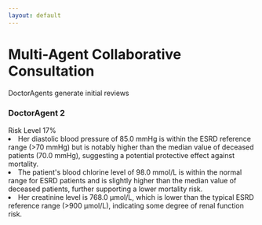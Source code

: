 ```yaml
---
layout: default
---
```


<div class="text-center">
  <h1 class="text-3xl font-bold text-indigo-800 mb-2">Multi-Agent Collaborative Consultation</h1>
  <p class="text-gray-600">DoctorAgents generate initial reviews</p>
</div>

<div class="grid grid-cols-2 gap-8 h-full">

  <div>
    <div class="relative bg-green-50 rounded-2xl p-3 shadow-lg hover:shadow-xl transition-all duration-300">
        <div class="absolute -top-6 left-1/2 -translate-x-1/2">
        <carbon:ai class="text-4xl text-emerald-600 bg-white rounded-full p-2 shadow-md" />
        </div>
        <h3 class="text-xl font-bold text-green-800 mb-4 mt-2">DoctorAgent 2</h3>
        <div class="space-y-2 text-sm leading-relaxed">
        <div class="flex justify-between mb-2">
          <span><carbon:warning class="flex-shrink-0 text-green-500 mr-2" /> Risk Level</span>
          <span>17%</span>
        </div>
        <div class="h-2 bg-gray-200 rounded-full overflow-hidden">
          <div class="w-1/6 h-full bg-green-500 animate-progress"></div>
        </div>
        <div class="bg-white rounded-lg">
          <li>Her diastolic blood pressure of 85.0 mmHg is within the ESRD reference range (>70 mmHg) but is notably higher than the median value of deceased patients (70.0 mmHg), suggesting a potential protective effect against mortality.</li>
          <li>The patient's blood chlorine level of 98.0 mmol/L is within the normal range for ESRD patients and is slightly higher than the median value of deceased patients, further supporting a lower mortality risk.</li>
          <li>Her creatinine level is 768.0 μmol/L, which is lower than the typical ESRD reference range (>900 μmol/L), indicating some degree of renal function risk.</li> 
        </div>
        </div>
    </div>
  </div>

  <!-- 右侧图表 -->
  <div class="relative">
    <!-- 折线图容器 -->
    <div class="bg-white p-3 rounded-xl shadow-md animate-slide-in-right">
      <line-chart f1="dbp" f2="cl" f3="scr" />
    </div>
  </div>
</div>

<style>
.animate-slide-in-left {
  animation: slideInLeft 0.8s ease-out;
}

.animate-slide-in-right {
  animation: slideInRight 0.8s ease-out;
}

@keyframes slideInLeft {
  from { transform: translateX(-100px); opacity: 0; }
  to { transform: translateX(0); opacity: 1; }
}

@keyframes slideInRight {
  from { transform: translateX(100px); opacity: 0; }
  to { transform: translateX(0); opacity: 1; }
}

[v-click] {
  --v-click-delay-enter: 0.3s;
}
</style>